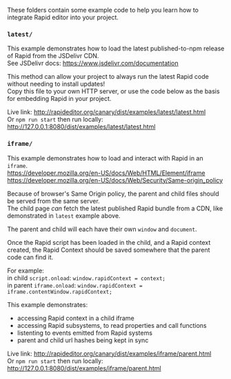 These folders contain some example code to help you learn how to integrate Rapid editor into your project.

### `latest/`

This example demonstrates how to load the latest published-to-npm release of Rapid from the JSDelivr CDN. <br/>
See JSDelivr docs:  https://www.jsdelivr.com/documentation

This method can allow your project to always run the latest Rapid code without needing to install updates! <br/>
Copy this file to your own HTTP server, or use the code below as the basis for embedding Rapid in your project. <br/>

Live link: http://rapideditor.org/canary/dist/examples/latest/latest.html <br/>
Or `npm run start` then run locally: http://127.0.0.1:8080/dist/examples/latest/latest.html <br/>


### `iframe/`

This example demonstrates how to load and interact with Rapid in an `iframe`.<br/>
https://developer.mozilla.org/en-US/docs/Web/HTML/Element/iframe <br/>
https://developer.mozilla.org/en-US/docs/Web/Security/Same-origin_policy <br/>

Because of browser's Same Origin policy, the parent and child files should be served from the same server. <br/>
The child page *can* fetch the latest published Rapid bundle from a CDN, like demonstrated in `latest` example above. <br/>

The parent and child will each have their own `window` and `document`. <br/>

Once the Rapid script has been loaded in the child, and a Rapid context created,
the Rapid Context should be saved somewhere that the parent code can find it.

For example: <br/>
in child `script.onload`:   `window.rapidContext = context;` <br/>
in parent `iframe.onload`:  `window.rapidContext = iframe.contentWindow.rapidContext;` <br/>

This example demonstrates:
* accessing Rapid context in a child iframe
* accessing Rapid subsystems, to read properties and call functions
* listenting to events emitted from Rapid systems
* parent and child url hashes being kept in sync

Live link: http://rapideditor.org/canary/dist/examples/iframe/parent.html <br/>
Or `npm run start` then run locally:  http://127.0.0.1:8080/dist/examples/iframe/parent.html <br/>
